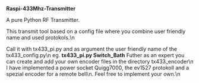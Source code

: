 **Raspi-433Mhz-Transmitter**

A pure Python RF Transmitter. 

This transmit tool based on a config file where you combine user friendly name and used protokols.\n

Call it with tx433_pi.py and as argument the user friendly name of the tx433_config.py\n
eg.  **tx433_pi.py Switch_Bath**
Futher as an expert you can create and add your own encoder files in the directory tx433_encoder\n
I have implemented a power socket Quigg7000, the ev1527 protokoll and a spezial encoder for a remote bell\n.
Feel free to implement your own.\n
